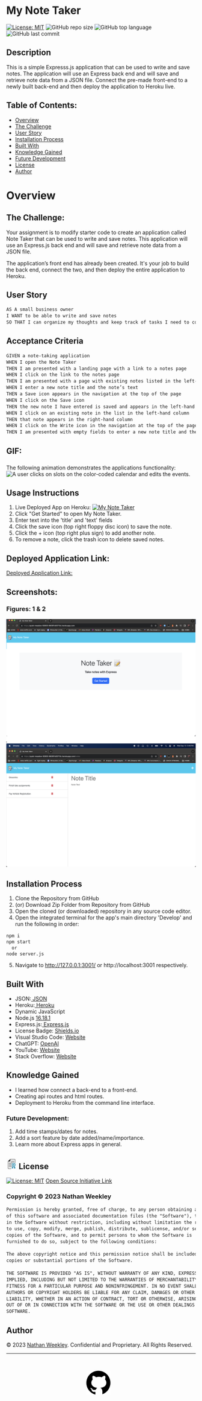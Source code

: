 # My Note Taker
[![License: MIT](https://custom-icon-badges.demolab.com/badge/license-MIT-yellowgreen.svg?logo=law)](https://opensource.org/licenses/MIT)
![GitHub repo size](https://custom-icon-badges.demolab.com/github/repo-size/Nweekley84/my-note-taker?logo=repo)
![GitHub top language](https://img.shields.io/github/languages/top/Nweekley84/my-note-taker?logo=javascript&logoColor=f5f5f5)
![GitHub last commit](https://custom-icon-badges.demolab.com/github/last-commit/Nweekley84/my-note-taker?logo=git-commit)
  
## Description

This is a simple Expresss.js application that can be used to write and save notes. The application will use an Express back end and will save and retrieve note data from a JSON file. Connect the pre-made front-end to a newly built back-end and then deploy the application to Heroku live.

## Table of Contents:
- [Overview](#Overview)
- [The Challenge](#The-Challenge)
- [User Story](#User-Story)
- [Installation Process](#Installation-Process)
- [Built With](#Built-With)
- [Knowledge Gained](#Knowledge-Gained)
- [Future Development](#Future-Development)
- [License](#Copyright-©-2023-Nathan-Weekley)
- [Author](#Author)
<!-- - [Acknowledgments](#Acknowledgments) -->

# Overview

## The Challenge:

Your assignment is to modify starter code to create an application called Note Taker that can be used to write and save notes. This application will use an Express.js back end and will save and retrieve note data from a JSON file.

The application’s front end has already been created. It's your job to build the back end, connect the two, and then deploy the entire application to Heroku.

## User Story

```md
AS A small business owner
I WANT to be able to write and save notes
SO THAT I can organize my thoughts and keep track of tasks I need to complete
```

## Acceptance Criteria

```md
GIVEN a note-taking application
WHEN I open the Note Taker
THEN I am presented with a landing page with a link to a notes page
WHEN I click on the link to the notes page
THEN I am presented with a page with existing notes listed in the left-hand column, plus empty fields to enter a new note title and the note’s text in the right-hand column
WHEN I enter a new note title and the note’s text
THEN a Save icon appears in the navigation at the top of the page
WHEN I click on the Save icon
THEN the new note I have entered is saved and appears in the left-hand column with the other existing notes
WHEN I click on an existing note in the list in the left-hand column
THEN that note appears in the right-hand column
WHEN I click on the Write icon in the navigation at the top of the page
THEN I am presented with empty fields to enter a new note title and the note’s text in the right-hand column
```
## GIF:
### 

The following animation demonstrates the applications functionality:
![A user clicks on slots on the color-coded calendar and edits the events.](./Develop/public/assets/images/GIF01.gif)

## Usage Instructions
1. Live Deployed App on Heroku: [![My Note Taker](https://custom-icon-badges.demolab.com/badge/MyNoteTaker-blue?logo=link)](https://quiet-meadow-92833-66397c83713c.herokuapp.com/)
2. Click "Get Started" to open My Note Taker.
3. Enter text into the 'title' and 'text' fields 
4. Click the save icon (top right floppy disc icon) to save the note.
5. Click the + icon (top right plus sign) to add another note.
6. To remove a note, click the trash icon to delete saved notes.

## Deployed Application Link:
[Deployed Application Link:](https://quiet-meadow-92833-66397c83713c.herokuapp.com/)

<!-- ## YouTube Walkthrough Video:
[Click Here to Watch](TBD) -->

## Screenshots:
### Figures: 1 & 2
![](./Develop/public/assets/images/SS01.png) 
![](./Develop/public/assets/images/SS02.png) 

## Installation Process
1. Clone the Repository from GitHub 
2. (or) Download Zip Folder from Repository from GitHub
3. Open the cloned (or downloaded) repository in any source code editor.
4. Open the integrated terminal for the app's main directory 'Develop' and run the following in order:

```console
npm i
npm start
  or
node server.js
```
5. Navigate to http://127.0.0.1:3001/ or http://localhost:3001 respectively.

## Built With
- JSON:[ JSON](https://www.npmjs.com/package/json)
- Heroku:[ Heroku ](https://www.heroku.com/)
- Dynamic JavaScript
- Node.js [ 16.18.1](https://nodejs.org/en/blog/release/v16.18.1/)
- Express.js:[ Express.js](https://expressjs.com/en/starter/installing.html)
- License Badge: [ Shields.io](https://shields.io/)
- Visual Studio Code: [ Website](https://code.visualstudio.com/)
- ChatGPT: [ OpenAI](https://chat.openai.com/)
- YouTube: [ Website](https://www.youtube.com/)
- Stack Overflow: [ Website](https://stackoverflow.com/)

## Knowledge Gained
- I learned how connect a back-end to a front-end.
- Creating api routes and html routes.
- Deployment to Heroku from the command line interface.

### Future Development:
1. Add time stamps/dates for notes.
2. Add a sort feature by date added/name/importance.
3. Learn more about Express apps in general.

## <img src="./Develop/public/assets/images/license.jpeg" width="28"> License
  
[![License: MIT](https://img.shields.io/badge/License-MIT-yellow.svg)](https://opensource.org/licenses/MIT) [Open Source Initiative Link](https://opensource.org/licenses/MIT)

### Copyright © 2023 Nathan Weekley
```md
Permission is hereby granted, free of charge, to any person obtaining a copy
of this software and associated documentation files (the "Software"), to deal
in the Software without restriction, including without limitation the rights
to use, copy, modify, merge, publish, distribute, sublicense, and/or sell
copies of the Software, and to permit persons to whom the Software is
furnished to do so, subject to the following conditions:

The above copyright notice and this permission notice shall be included in all
copies or substantial portions of the Software.

THE SOFTWARE IS PROVIDED "AS IS", WITHOUT WARRANTY OF ANY KIND, EXPRESS OR
IMPLIED, INCLUDING BUT NOT LIMITED TO THE WARRANTIES OF MERCHANTABILITY,
FITNESS FOR A PARTICULAR PURPOSE AND NONINFRINGEMENT. IN NO EVENT SHALL THE
AUTHORS OR COPYRIGHT HOLDERS BE LIABLE FOR ANY CLAIM, DAMAGES OR OTHER
LIABILITY, WHETHER IN AN ACTION OF CONTRACT, TORT OR OTHERWISE, ARISING FROM,
OUT OF OR IN CONNECTION WITH THE SOFTWARE OR THE USE OR OTHER DEALINGS IN THE
SOFTWARE.
```

## Author

© 2023 [Nathan Weekley](https://github.com/Nweekley84). Confidential and Proprietary. All Rights Reserved.

---
<br>

<div align="center">

[![github](./Develop/public/assets/images/github.svg)](https://github.com/Nweekley84) 

</div>